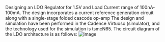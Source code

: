 Designing an LDO Regulator for 1.5V and Load Current range of 100nA-100mA. The design incorporates a current reference generation circuit along with a single-stage folded cascode op-amp
The design and simulation have been performed in the Cadence Virtuoso (simulator), and the technology used for the simulation is tsmcN65.
The circuit diagram of the LDO architecture is as follows:
![image](https://github.com/user-attachments/assets/89e13458-8e0d-464f-ab8e-d039ff56d980)
